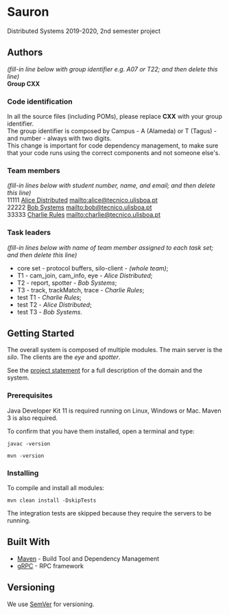 # Sauron

Distributed Systems 2019-2020, 2nd semester project


## Authors

*(fill-in line below with group identifier e.g. A07 or T22; and then delete this line)*  
**Group CXX**

### Code identification

In all the source files (including POMs), please replace __CXX__ with your group identifier.  
The group identifier is composed by Campus - A (Alameda) or T (Tagus) - and number - always with two digits.  
This change is important for code dependency management, to make sure that your code runs using the correct components and not someone else's.

### Team members

*(fill-in lines below with student number, name, and email; and then delete this line)*  
11111 [Alice Distributed](https://github.com/AliceUser) <mailto:alice@tecnico.ulisboa.pt>  
22222 [Bob Systems](https://github.com/BobUser) <mailto:bob@tecnico.ulisboa.pt>  
33333 [Charlie Rules](https://github.com/CharlieUser) <mailto:charlie@tecnico.ulisboa.pt>

### Task leaders

*(fill-in lines below with name of team member assigned to each task set; and then delete this line)*  
- core set - protocol buffers, silo-client - _(whole team)_;
- T1 - cam_join, cam_info, eye - _Alice Distributed_;
- T2 - report, spotter - _Bob Systems_;
- T3 - track, trackMatch, trace - _Charlie Rules_;
- test T1 - _Charlie Rules_;
- test T2 - _Alice Distributed_;
- test T3 - _Bob Systems_.


## Getting Started

The overall system is composed of multiple modules.
The main server is the _silo_.
The clients are the _eye_ and _spotter_.

See the [project statement](https://github.com/tecnico-distsys/Sauron/blob/master/README.md) for a full description of the domain and the system.

### Prerequisites

Java Developer Kit 11 is required running on Linux, Windows or Mac.
Maven 3 is also required.

To confirm that you have them installed, open a terminal and type:

```
javac -version

mvn -version
```

### Installing

To compile and install all modules:

```
mvn clean install -DskipTests
```

The integration tests are skipped because they require the servers to be running.


## Built With

* [Maven](https://maven.apache.org/) - Build Tool and Dependency Management
* [gRPC](https://grpc.io/) - RPC framework


## Versioning

We use [SemVer](http://semver.org/) for versioning. 
